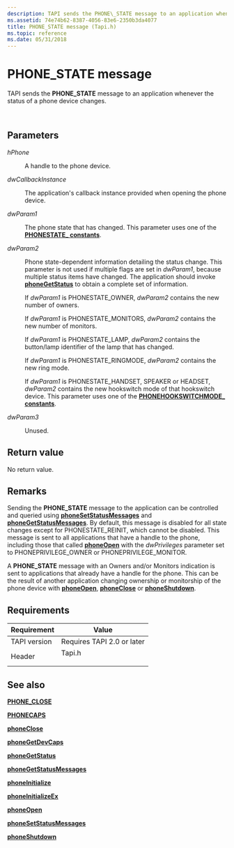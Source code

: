 ```yaml
---
description: TAPI sends the PHONE\_STATE message to an application whenever the status of a phone device changes.
ms.assetid: 74e74b62-8387-4056-83e6-2350b3da4077
title: PHONE_STATE message (Tapi.h)
ms.topic: reference
ms.date: 05/31/2018
---
```


# PHONE\_STATE message

TAPI sends the **PHONE\_STATE** message to an application whenever the status of a phone device changes.


```C++
            
```



## Parameters

<dl> <dt>

*hPhone* 
</dt> <dd>

A handle to the phone device.

</dd> <dt>

*dwCallbackInstance* 
</dt> <dd>

The application's callback instance provided when opening the phone device.

</dd> <dt>

*dwParam1* 
</dt> <dd>

The phone state that has changed. This parameter uses one of the [**PHONESTATE\_ constants**](phonestate--constants.md).

</dd> <dt>

*dwParam2* 
</dt> <dd>

Phone state-dependent information detailing the status change. This parameter is not used if multiple flags are set in *dwParam1*, because multiple status items have changed. The application should invoke [**phoneGetStatus**](/windows/desktop/api/Tapi/nf-tapi-phonegetstatus) to obtain a complete set of information.

If *dwParam1* is PHONESTATE\_OWNER, *dwParam2* contains the new number of owners.

If *dwParam1* is PHONESTATE\_MONITORS, *dwParam2* contains the new number of monitors.

If *dwParam1* is PHONESTATE\_LAMP, *dwParam2* contains the button/lamp identifier of the lamp that has changed.

If *dwParam1* is PHONESTATE\_RINGMODE, *dwParam2* contains the new ring mode.

If *dwParam1* is PHONESTATE\_HANDSET, SPEAKER or HEADSET, *dwParam2* contains the new hookswitch mode of that hookswitch device. This parameter uses one of the [**PHONEHOOKSWITCHMODE\_ constants**](phonehookswitchmode--constants.md).

</dd> <dt>

*dwParam3* 
</dt> <dd>

Unused.

</dd> </dl>

## Return value

No return value.

## Remarks

Sending the **PHONE\_STATE** message to the application can be controlled and queried using [**phoneSetStatusMessages**](/windows/desktop/api/Tapi/nf-tapi-phonesetstatusmessages) and [**phoneGetStatusMessages**](/windows/desktop/api/Tapi/nf-tapi-phonegetstatusmessages). By default, this message is disabled for all state changes except for PHONESTATE\_REINIT, which cannot be disabled. This message is sent to all applications that have a handle to the phone, including those that called [**phoneOpen**](/windows/desktop/api/Tapi/nf-tapi-phoneopen) with the *dwPrivileges* parameter set to PHONEPRIVILEGE\_OWNER or PHONEPRIVILEGE\_MONITOR.

A **PHONE\_STATE** message with an Owners and/or Monitors indication is sent to applications that already have a handle for the phone. This can be the result of another application changing ownership or monitorship of the phone device with [**phoneOpen**](/windows/desktop/api/Tapi/nf-tapi-phoneopen), [**phoneClose**](/windows/desktop/api/Tapi/nf-tapi-phoneclose) or [**phoneShutdown**](/windows/desktop/api/Tapi/nf-tapi-phoneshutdown).

## Requirements



| Requirement | Value |
|-------------------------|-----------------------------------------------------------------------------------|
| TAPI version<br/> | Requires TAPI 2.0 or later<br/>                                             |
| Header<br/>       | <dl> <dt>Tapi.h</dt> </dl> |



## See also

<dl> <dt>

[**PHONE\_CLOSE**](phone-close.md)
</dt> <dt>

[**PHONECAPS**](/windows/desktop/api/Tapi/ns-tapi-phonecaps)
</dt> <dt>

[**phoneClose**](/windows/desktop/api/Tapi/nf-tapi-phoneclose)
</dt> <dt>

[**phoneGetDevCaps**](/windows/desktop/api/Tapi/nf-tapi-phonegetdevcaps)
</dt> <dt>

[**phoneGetStatus**](/windows/desktop/api/Tapi/nf-tapi-phonegetstatus)
</dt> <dt>

[**phoneGetStatusMessages**](/windows/desktop/api/Tapi/nf-tapi-phonegetstatusmessages)
</dt> <dt>

[**phoneInitialize**](/windows/desktop/api/Tapi/nf-tapi-phoneinitialize)
</dt> <dt>

[**phoneInitializeEx**](/windows/desktop/api/Tapi/nf-tapi-phoneinitializeexa)
</dt> <dt>

[**phoneOpen**](/windows/desktop/api/Tapi/nf-tapi-phoneopen)
</dt> <dt>

[**phoneSetStatusMessages**](/windows/desktop/api/Tapi/nf-tapi-phonesetstatusmessages)
</dt> <dt>

[**phoneShutdown**](/windows/desktop/api/Tapi/nf-tapi-phoneshutdown)
</dt> </dl>

 

 




